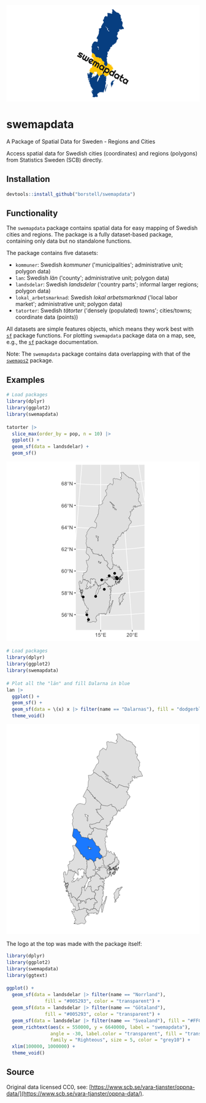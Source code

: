 ![](https://github.com/borstell/borstell.github.io/blob/master/media/swemapdata/swemapdata.png)

# swemapdata
A Package of Spatial Data for Sweden - Regions and Cities

Access spatial data for Swedish cities (coordinates) and regions (polygons) from Statistics Sweden (SCB) directly.

## Installation

```r
devtools::install_github("borstell/swemapdata")
```

## Functionality

The `swemapdata` package contains spatial data for easy mapping of Swedish cities and regions. The package is a fully dataset-based package, containing only data but no standalone functions.

The package contains five datasets:

- `kommuner`: Swedish _kommuner_ ('municipalities'; administrative unit; polygon data)
- `lan`: Swedish _län_ ('county'; administrative unit; polygon data)
- `landsdelar`: Swedish _landsdelar_ ('country parts'; informal larger regions; polygon data)
- `lokal_arbetsmarknad`: Swedish _lokal arbetsmarknad_ ('local labor market'; administrative unit; polygon data)
- `tatorter`: Swedish _tätorter_ ('densely (populated) towns'; cities/towns; coordinate data (points))

All datasets are simple features objects, which means they work best with [`sf`](https://r-spatial.github.io/sf/index.html) package functions. For plotting `swemapdata` package data on a map, see, e.g., the [`sf`](https://r-spatial.github.io/sf/index.html) package documentation.

Note: The `swemapdata` package contains data overlapping with that of the [`swemaps2`](https://github.com/filipwastberg/swemaps2) package.

## Examples


```r
# Load packages
library(dplyr)
library(ggplot2)
library(swemapdata)

tatorter |>
  slice_max(order_by = pop, n = 10) |> 
  ggplot() +
  geom_sf(data = landsdelar) +
  geom_sf()
```

![Example of the 10 most populous cities in Sweden plotted with landsdelar (country parts)](https://github.com/borstell/borstell.github.io/blob/master/media/swemapdata/swemapdata_example1.png)

```r
# Load packages
library(dplyr)
library(ggplot2)
library(swemapdata)

# Plot all the "län" and fill Dalarna in blue
lan |> 
  ggplot() +
  geom_sf() +
  geom_sf(data = \(x) x |> filter(name == "Dalarnas"), fill = "dodgerblue") +
  theme_void()
```
![Example of region fill](https://github.com/borstell/borstell.github.io/blob/master/media/swemapdata/swemapdata_example2.png)

The logo at the top was made with the package itself:

```r
library(dplyr)
library(ggplot2)
library(swemapdata)
library(ggtext)

ggplot() +
  geom_sf(data = landsdelar |> filter(name == "Norrland"), 
              fill = "#005293", color = "transparent") +
  geom_sf(data = landsdelar |> filter(name == "Götaland"), 
              fill = "#005293", color = "transparent") +
  geom_sf(data = landsdelar |> filter(name == "Svealand"), fill = "#FFCD00", color = "transparent") +
  geom_richtext(aes(x = 550000, y = 6640000, label = "swemapdata"),
                angle = -30, label.color = "transparent", fill = "transparent",
                family = "Righteous", size = 5, color = "grey10") +
  xlim(100000, 1000000) +
  theme_void()
```

## Source

Original data licensed CC0, see: [https://www.scb.se/vara-tjanster/oppna-data/](https://www.scb.se/vara-tjanster/oppna-data/).
